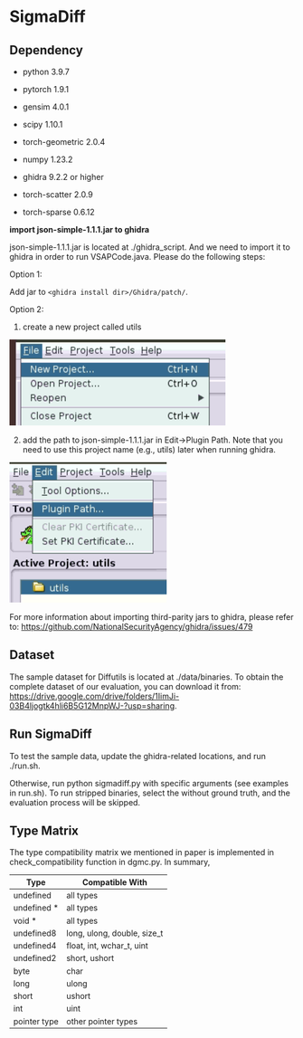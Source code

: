 # SigmaDiff

## Dependency
- python                    3.9.7

- pytorch                   1.9.1

- gensim                    4.0.1

- scipy                     1.10.1

- torch-geometric           2.0.4

- numpy                     1.23.2

- ghidra                    9.2.2 or higher

- torch-scatter             2.0.9

- torch-sparse              0.6.12

**import json-simple-1.1.1.jar to ghidra**

json-simple-1.1.1.jar is located at ./ghidra_script. And we need to import it to ghidra in order to run VSAPCode.java. Please do the following steps:

Option 1:

Add jar to `<ghidra install dir>/Ghidra/patch/`.

Option 2:

1. create a new project called utils

![Alt text](image-1.png)

2. add the path to json-simple-1.1.1.jar in Edit->Plugin Path. Note that you need to use this project name (e.g., utils) later when running ghidra.

![Alt text](image-2.png)

For more information about importing third-parity jars to ghidra, please refer to:
https://github.com/NationalSecurityAgency/ghidra/issues/479


## Dataset
The sample dataset for Diffutils is located at ./data/binaries.
To obtain the complete dataset of our evaluation, you
can download it from: https://drive.google.com/drive/folders/1IimJi-03B4ljogtk4hli6B5G12MnpWJ-?usp=sharing.


## Run SigmaDiff
To test the sample data, update the ghidra-related locations, and run ./run.sh.

Otherwise, run python sigmadiff.py with specific arguments (see examples in run.sh).
To run stripped binaries, select the without ground truth, and the evaluation process will be skipped.

## Type Matrix
The type compatibility matrix we mentioned in paper is implemented in check_compatibility function in dgmc.py. In summary,

| Type    | Compatible With |
| -------- | ------- |
| undefined  | all types |
| undefined * | all types |
| void * | all types |
| undefined8 | long, ulong, double, size_t |
| undefined4 | float, int, wchar_t, uint |
| undefined2 | short, ushort |
| byte | char |
| long | ulong |
| short | ushort |
| int | uint |
| pointer type | other pointer types |